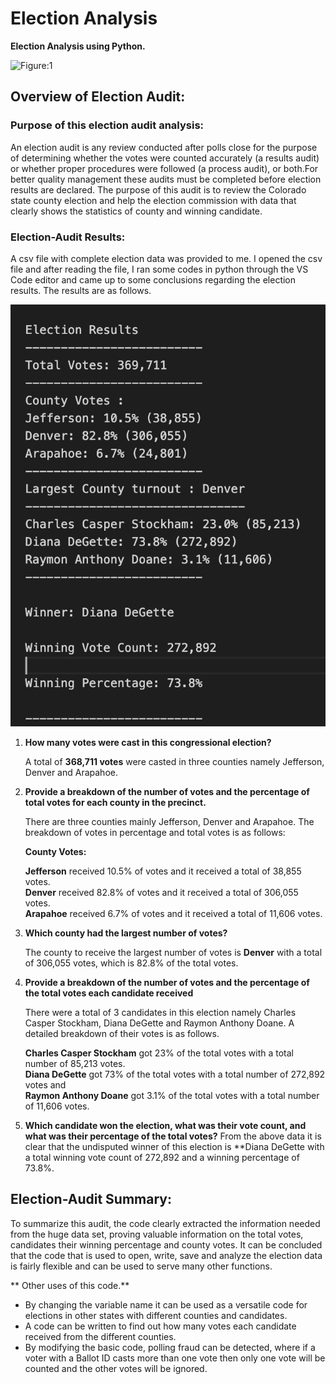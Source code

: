 # Election Analysis
**Election Analysis using Python.**

![Figure:1](https://westbrookct.us/ImageRepository/Document?documentId=4459)

## Overview of Election Audit:

### Purpose of this election audit analysis:

An election audit is any review conducted after polls close for the purpose of determining whether the votes were counted accurately (a results audit) or whether proper procedures were followed (a process audit), or both.For better quality management these audits must be completed before election results are declared.
The purpose of this audit is to review the Colorado state county election and help the election commission with data that clearly shows the statistics of county and winning candidate.

### Election-Audit Results: 

A csv file with complete election data was provided to me. I opened the csv file and after reading the file, I ran some codes in python through the VS Code editor and came up to some conclusions regarding the election results. The results are as follows.

![Figure:12](Resources/election_analysis.png)
1. **How many votes were cast in this congressional election?**

   A total of **368,711 votes** were casted in three counties namely Jefferson, Denver and Arapahoe.

2. **Provide a breakdown of the number of votes and the percentage of total votes for each county in the precinct.**

   There are three counties mainly Jefferson, Denver and Arapahoe. The breakdown of votes in percentage and total votes is as follows:

   **County Votes:**
  
   **Jefferson** received 10.5% of votes and it received a total of 38,855 votes.<br>
   **Denver** received 82.8% of votes and it received a total of 306,055 votes.<br>
   **Arapahoe** received 6.7% of votes and it received a total of 11,606 votes.

3. **Which county had the largest number of votes?**

   The county to receive the largest number of votes is **Denver** with a total of 306,055 votes, which is 82.8% of the total votes.

4. **Provide a breakdown of the number of votes and the percentage of the total votes each candidate received**

   There were a total of 3 candidates in this election namely Charles Casper Stockham, Diana DeGette and Raymon Anthony Doane. A detailed breakdown of their votes      is as follows.

   **Charles Casper Stockham** got 23% of the total votes with a total number of 85,213 votes. <br>
   **Diana DeGette** got 73% of the total votes with a total number of 272,892 votes and <br>
   **Raymon Anthony Doane** got 3.1% of the total votes with a total number of 11,606 votes.

5.  **Which candidate won the election, what was their vote count, and what was their percentage of the total votes?**
   From the above data it is clear that the undisputed winner of this election is **Diana DeGette with a total winning vote count of 272,892 and a winning              percentage of 73.8%.

## Election-Audit Summary:

To summarize this audit, the code clearly extracted the information needed from the huge data set, proving valuable information on the total votes, candidates their winning percentage and county votes. It can be concluded that the code that is used to open, write, save and analyze the election data is fairly flexible and can be used to serve many other functions. 

** Other uses of this code.**

   * By changing the variable name it can be used as a versatile code for elections in other states with different counties and candidates.
   * A code can be written to find out how many votes each candidate received from the different counties.
   * By modifying the basic code, polling fraud can be detected, where if a voter with a Ballot ID casts more than one vote then only one vote will be counted 		   and the other votes will be ignored.









